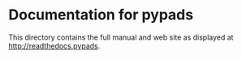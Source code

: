 # Documentation for pypads

This directory contains the full manual and web site as displayed at
http://readthedocs.pypads. 
